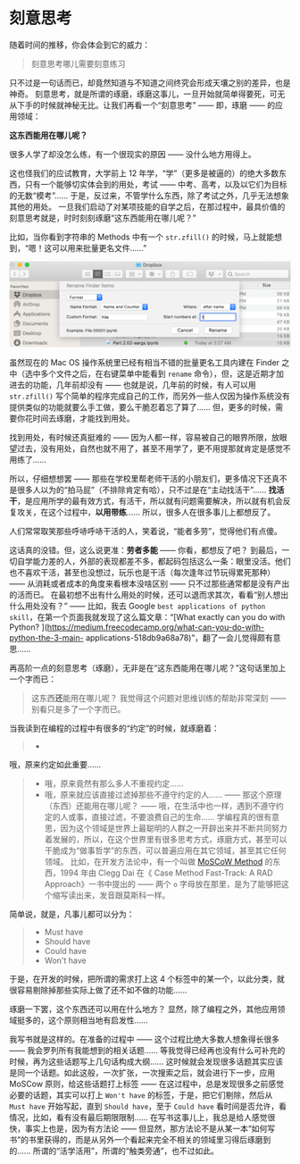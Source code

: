 # 刻意思考

随着时间的推移，你会体会到它的威力：

> 刻意思考哪儿需要刻意练习

只不过是一句话而已，却竟然知道与不知道之间终究会形成天壤之别的差异，也是神奇。
刻意思考，就是所谓的琢磨，琢磨这事儿，一旦开始就简单得要死，可无从下手的时候就神秘无比。让我们再看一个“刻意思考” —— 即，琢磨 —— 的应用领域：

>
**这东西能用在哪儿呢？**

很多人学了却没怎么练，有一个很现实的原因 —— 没什么地方用得上。

这也怪我们的应试教育，大学前上 12
年学，“学”（更多是被逼的）的绝大多数东西，只有一个能够切实体会到的用处，考试 —— 中考、高考，以及以它们为目标的无数“模考”……
于是，反过来，不管学什么东西，除了考试之外，几乎无法想象其他的用处。
一旦我们启动了对某项技能的自学之后，在那过程中，最具价值的刻意思考就是，时时刻刻琢磨“这东西能用在哪儿呢？”

比如，当你看到字符串的 Methods 中有一个
`str.zfill()` 的时候，马上就能想到，“嗯！这可以用来批量更名文件……”

![](images/rename-macos.png)

虽然现在的
Mac OS 操作系统里已经有相当不错的批量更名工具内建在 Finder 之中（选中多个文件之后，在右键菜单中能看到 `rename`
命令），但，这是近期才加进去的功能，几年前却没有 —— 也就是说，几年前的时候，有人可以用 `str.zfill()`
写个简单的程序完成自己的工作，而另外一些人仅因为操作系统没有提供类似的功能就要么手工做，要么干脆忍着忘了算了……
但，更多的时候，需要你花时间去琢磨，才能找到用处。

找到用处，有时候还真挺难的 ——
因为人都一样，容易被自己的眼界所限，放眼望过去，没有用处，自然也就不用了，甚至不用学了，更不用提那就肯定是感觉不用练了……

所以，仔细想想罢 ——
那些在学校里帮老师干活的小朋友们，更多情况下还真不是很多人以为的“拍马屁”（不排除肯定有哈），只不过是在“主动找活干”……
**找活干**，是应用所学的最有效方式，有活干，所以就有问题需要解决，所以就有机会反复攻关，在这个过程中，**以用带练**……
所以，很多人在很多事儿上都想反了。

人们常常取笑那些呼哧呼哧干活的人，笑着说，“能者多劳”，觉得他们有点傻。

这话真的没错。但，这么说更准：**劳者多能**
—— 你看，都想反了吧？
到最后，一切自学能力差的人，外部的表现都差不多，都起码包括这么一条：眼里没活。他们也不喜欢干活，甚至也没想过，玩乐也是干活（每次逢年过节玩得累死那种） ——
从消耗或者成本的角度来看根本没啥区别 —— 只不过那些通常都是没有产出的活而已。
在最初想不出有什么用处的时候，还可以退而求其次，看看“别人想出什么用处没有？” —— 比如，我去 Google `best applications of
python skill`，在第一个页面我就发现了这么篇文章：“[What exactly can you do with Python?
](https://medium.freecodecamp.org/what-can-you-do-with-python-the-3-main-
applications-518db9a68a78)”，翻了一会儿觉得颇有意思……

再高阶一点的刻意思考（琢磨），无非是在“这东西能用在哪儿呢？”这句话里加上一个字而已：

> 这东西**还**能用在哪儿呢？
我觉得这个问题对思维训练的帮助非常深刻 —— 别看只是多了一个字而已。

当我读到在编程的过程中有很多的“约定”的时候，就琢磨着：

> *
哦，原来约定如此重要……
> * 哦，原来竟然有那么多人不重视约定……
> * 哦，原来就应该直接过滤掉那些不遵守约定的人……
> ——
那这个原理（东西）还能用在哪儿呢？
> —— 哦，在生活中也一样，遇到不遵守约定的人或事，直接过滤，不要浪费自己的生命……
学编程真的很有意思，因为这个领域是世界上最聪明的人群之一开辟出来并不断共同努力着发展的，所以，在这个世界里有很多思考方式，琢磨方式，甚至可以干脆成为“做事哲学”的东西，可以普遍应用在其它领域，甚至其它任何领域。
比如，在开发方法论中，有一个叫做 [MoSCoW Method](https://en.wikipedia.org/wiki/MoSCoW_method)
的东西，1994 年由 Clegg Dai 在《 Case Method Fast-Track: A RAD Approach》一书中提出的 —— 两个 `o`
字母放在那里，是为了能够把这个缩写读出来，发音跟莫斯科一样。

简单说，就是，凡事儿都可以分为：

> * Must have
> * Should have
> * Could have
> * Won't have

于是，在开发的时候，把所谓的需求打上这 4
个标签中的某一个，以此分类，就很容易剔除掉那些实际上做了还不如不做的功能……

琢磨一下罢，这个东西还可以用在什么地方？
显然，除了编程之外，其他应用领域挺多的，这个原则相当地有启发性……

我写书就是这样的。在准备的过程中 —— 这个过程比绝大多数人想象得长很多 ——
我会罗列所有我能想到的相关话题…… 等我觉得已经再也没有什么可补充的时候，再为这些话题写上几句话构成大纲……
这时候就会发现很多话题其实应该是同一个话题。如此这般，一次扩张，一次搜索之后，就会进行下一步，应用 MoSCow 原则，给这些话题打上标签 ——
在这过程中，总是发现很多之前感觉必要的话题，其实可以打上 `Won't have` 的标签，于是，把它们剔除，然后从 `Must have` 开始写起，直到
`Should have`，至于 `Could have` 看时间是否允许，看情况，比如，看有没有最后期限限制……
在写书这事儿上，我总是给人感觉很快，事实上也是，因为有方法论 ——
但显然，那方法论不是从某一本“如何写书”的书里获得的，而是从另外一个看起来完全不相关的领域里习得后琢磨到的……
所谓的“活学活用”，所谓的“触类旁通”，也不过如此。
